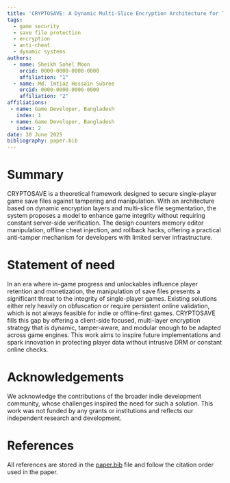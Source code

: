 ```yaml
---
title: 'CRYPTOSAVE: A Dynamic Multi-Slice Encryption Architecture for Tamper-Resistant Game Save Systems'
tags:
  - game security
  - save file protection
  - encryption
  - anti-cheat
  - dynamic systems
authors:
  - name: Sheikh Sohel Moon
    orcid: 0000-0000-0000-0000
    affiliation: "1"
  - name: Md. Imtiaz Hossain Subree
    orcid: 0000-0000-0000-0000
    affiliation: "2"
affiliations:
 - name: Game Developer, Bangladesh
   index: 1
 - name: Game Developer, Bangladesh
   index: 2
date: 30 June 2025
bibliography: paper.bib
---
```


# Summary

CRYPTOSAVE is a theoretical framework designed to secure single-player game save files against tampering and manipulation. With an architecture based on dynamic encryption layers and multi-slice file segmentation, the system proposes a model to enhance game integrity without requiring constant server-side verification. The design counters memory editor manipulation, offline cheat injection, and rollback hacks, offering a practical anti-tamper mechanism for developers with limited server infrastructure.

# Statement of need

In an era where in-game progress and unlockables influence player retention and monetization, the manipulation of save files presents a significant threat to the integrity of single-player games. Existing solutions either rely heavily on obfuscation or require persistent online validation, which is not always feasible for indie or offline-first games. CRYPTOSAVE fills this gap by offering a client-side focused, multi-layer encryption strategy that is dynamic, tamper-aware, and modular enough to be adapted across game engines. This work aims to inspire future implementations and spark innovation in protecting player data without intrusive DRM or constant online checks.

# Acknowledgements

We acknowledge the contributions of the broader indie development community, whose challenges inspired the need for such a solution. This work was not funded by any grants or institutions and reflects our independent research and development.

# References

All references are stored in the [paper.bib](paper.bib) file and follow the citation order used in the paper.